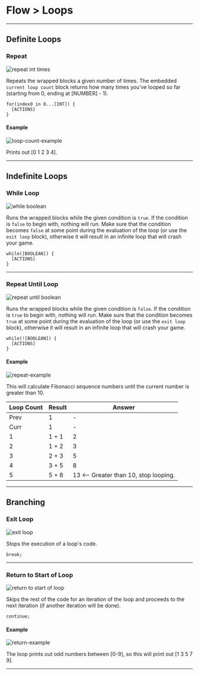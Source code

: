 # Flow > Loops

***

## Definite Loops

### <a name="repeat"></a> Repeat

![repeat int times](https://static.stencyl.com/pedia2/block-images/flow/loops/repeat.png)

Repeats the wrapped blocks a given number of times. The embedded `current loop count` block returns how many times you've looped so far (starting from 0, ending at [NUMBER] - 1).

```
for(index0 in 0...[INT]) {
  [ACTIONS]
}
```

#### Example

![loop-count-example](https://static.stencyl.com/pedia2/block-images/extras/flow-loop-example1.png)

Prints out [0 1 2 3 4].

***

## Indefinite Loops

### <a name="while"></a> While Loop

![while boolean](https://static.stencyl.com/pedia2/block-images/flow/loops/while.png)

Runs the wrapped blocks while the given condition is `true`. If the condition is `false` to begin with, nothing will run. Make sure that the condition becomes `false` at some point during the evaluation of the loop (or use the `exit loop` block), otherwise it will result in an infinite loop that will crash your game.

```
while([BOOLEAN]) {
  [ACTIONS]
}
```

***

### <a name="repeatu"></a> Repeat Until Loop

![repeat until boolean](https://static.stencyl.com/pedia2/block-images/flow/loops/repeatu.png)

Runs the wrapped blocks while the given condition is `false`. If the condition is `true` to begin with, nothing will run. Make sure that the condition becomes `true` at some point during the evaluation of the loop (or use the `exit loop` block), otherwise it will result in an infinite loop that will crash your game.

```
while(![BOOLEAN]) {
  [ACTIONS]
}
```

#### Example

![repeat-example](https://static.stencyl.com/pedia2/block-images/extras/flow-loop-fibonacci.png)

This will calculate Fibonacci sequence numbers until the current number is greater than 10.

Loop Count | Result | Answer
--- | --- | ---
Prev | 1 | -
Curr | 1 | -
1 | 1 + 1 | 2
2 | 1 + 2 | 3
3 | 2 + 3 | 5
4 | 3 + 5 | 8
5 | 5 + 8 | 13 <-- Greater than 10, stop looping.

***

## Branching

### <a name="break"></a> Exit Loop

![exit loop](https://static.stencyl.com/pedia2/block-images/flow/loops/break.png)

Stops the execution of a loop's code.

```
break;
```

***

### <a name="continue"></a> Return to Start of Loop

![return to start of loop](https://static.stencyl.com/pedia2/block-images/flow/loops/continue.png)

Skips the rest of the code for an iteration of the loop and proceeds to the next iteration (if another iteration will be done).

```
continue;
```

#### Example

![return-example](https://static.stencyl.com/pedia2/block-images/extras/flow-loop-example2.png)

The loop prints out odd numbers between [0-9], so this will print out [1 3 5 7 9].

***
